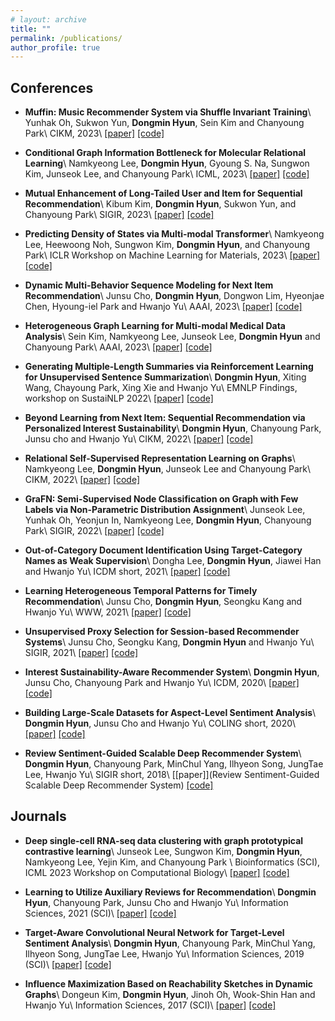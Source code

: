```yaml
---
# layout: archive
title: ""
permalink: /publications/
author_profile: true
---
```


<!-- {% if author.googlescholar %}
  You can also find my articles on <u><a href="{{author.googlescholar}}">my Google Scholar profile</a>.</u>
{% endif %}

{% include base_path %}

{% for post in site.publications reversed %}
  {% include archive-single.html %}
{% endfor %} -->

Conferences
-----
- **Muffin: Music Recommender System via Shuffle Invariant Training**\\
Yunhak Oh, Sukwon Yun, **Dongmin Hyun**, Sein Kim and Chanyoung Park\\
CIKM, 2023\\
[[paper]](https://to-be-published) [[code]](https://to-be-published)

- **Conditional Graph Information Bottleneck for Molecular Relational Learning**\\
Namkyeong Lee, **Dongmin Hyun**, Gyoung S. Na, Sungwon Kim, Junseok Lee, and Chanyoung Park\\
ICML, 2023\\
[[paper]](https://arxiv.org/pdf/2305.01520.pdf) [[code]](https://github.com/Namkyeong/CGIB)

- **Mutual Enhancement of Long-Tailed User and Item for Sequential Recommendation**\\
Kibum Kim, **Dongmin Hyun**, Sukwon Yun, and Chanyoung Park\\
SIGIR, 2023\\
[[paper]](https://arxiv.org/pdf/2304.08382.pdf) [[code]](https://github.com/rlqja1107/MELT)

- **Predicting Density of States via Multi-modal Transformer**\\
Namkyeong Lee, Heewoong Noh, Sungwon Kim, **Dongmin Hyun**, and Chanyoung Park\\
ICLR Workshop on Machine Learning for Materials, 2023\\
[[paper]](https://arxiv.org/pdf/2303.07000.pdf) [[code]](https://github.com/HeewoongNoh/DOSTransformer)

- **Dynamic Multi-Behavior Sequence Modeling for Next Item Recommendation**\\
Junsu Cho, **Dongmin Hyun**, Dongwon Lim, Hyeonjae Chen, Hyoung-iel Park and Hwanjo Yu\\
AAAI, 2023\\
[[paper]](https://arxiv.org/abs/2301.12105) [[code]](https://github.com/Junsu-Cho/DyMuS) 

- **Heterogeneous Graph Learning for Multi-modal Medical Data Analysis**\\
Sein Kim, Namkyeong Lee, Junseok Lee, **Dongmin Hyun** and Chanyoung Park\\
AAAI, 2023\\
[[paper]](https://arxiv.org/abs/2211.15158) [[code]](https://github.com/Sein-Kim/Multimodal-Medical) 

- **Generating Multiple-Length Summaries via Reinforcement Learning for Unsupervised Sentence Summarization**\\
**Dongmin Hyun**, Xiting Wang, Chayoung Park, Xing Xie and Hwanjo Yu\\
EMNLP Findings, workshop on SustaiNLP 2022\\
[[paper]](https://aclanthology.org/2022.findings-emnlp.214) [[code]](https://github.com/dmhyun/MSRP) 

- **Beyond Learning from Next Item: Sequential Recommendation via Personalized Interest Sustainability**\\
**Dongmin Hyun**, Chanyoung Park, Junsu cho and Hwanjo Yu\\
CIKM, 2022\\
[[paper]](https://arxiv.org/pdf/2209.06644.pdf) [[code]](http://github.com/dmhyun/PERIS) 

- **Relational Self-Supervised Representation Learning on Graphs**\\
Namkyeong Lee, **Dongmin Hyun**, Junseok Lee and Chanyoung Park\\
CIKM, 2022\\
[[paper]](https://arxiv.org/abs/2208.10493.pdf) [[code]](https://github.com/Namkyeong/RGRL) 

- **GraFN: Semi-Supervised Node Classification on Graph with Few Labels via Non-Parametric Distribution Assignment**\\
Junseok Lee, Yunhak Oh, Yeonjun In, Namkyeong Lee, **Dongmin Hyun**, Chanyoung Park\\
SIGIR, 2022\\
[[paper]](https://arxiv.org/pdf/2204.01303.pdf) [[code]](https://github.com/Junseok0207/GraFN) 

- **Out-of-Category Document Identification Using Target-Category Names as Weak Supervision**\\
Dongha Lee, **Dongmin Hyun**, Jiawei Han and Hwanjo Yu\\
ICDM short, 2021\\
[[paper]](https://arxiv.org/pdf/2111.12796.pdf) [[code]](https://github.com/donalee/oocd) 

- **Learning Heterogeneous Temporal Patterns for Timely Recommendation**\\
Junsu Cho, **Dongmin Hyun**, Seongku Kang and Hwanjo Yu\\
WWW, 2021\\
[[paper]](https://arxiv.org/pdf/2104.14200.pdf) [[code]](https://github.com/Junsu-Cho/TimelyRec) 

- **Unsupervised Proxy Selection for Session-based Recommender Systems**\\
Junsu Cho, Seongku Kang, **Dongmin Hyun** and Hwanjo Yu\\
SIGIR, 2021\\
[[paper]](https://arxiv.org/pdf/2107.03564.pdf) [[code]](https://github.com/Junsu-Cho/ProxySR)

- **Interest Sustainability-Aware Recommender System**\\
**Dongmin Hyun**, Junsu Cho, Chanyoung Park and Hwanjo Yu\\
ICDM, 2020\\
[[paper]](https://ieeexplore.ieee.org/document/9338423) [[code]](https://github.com/dmhyun/CRIS)

- **Building Large-Scale Datasets for Aspect-Level Sentiment Analysis**\\
**Dongmin Hyun**, Junsu Cho and Hwanjo Yu\\
COLING short, 2020\\
[[paper]](https://aclanthology.org/2020.coling-main.83.pdf) [[code]](https://github.com/dmhyun/alsadata)

- **Review Sentiment-Guided Scalable Deep Recommender System**\\
**Dongmin Hyun**, Chanyoung Park, MinChul Yang, Ilhyeon Song, JungTae Lee, Hwanjo Yu\\
SIGIR short, 2018\\
[[paper]](Review Sentiment-Guided Scalable Deep Recommender System) [[code]](http://to-be-appeared)




Journals
-----
- **Deep single-cell RNA-seq data clustering with graph prototypical contrastive learning**\\
Junseok Lee, Sungwon Kim, **Dongmin Hyun**, Namkyeong Lee, Yejin Kim, and Chanyoung Park \\
Bioinformatics (SCI), ICML 2023 Workshop on Computational Biology\\
[[paper]](https://academic.oup.com/bioinformatics/article/39/6/btad342/7180270) [[code]](https://github.com/Junseok0207/scGPCL/)

- **Learning to Utilize Auxiliary Reviews for Recommendation**\\
**Dongmin Hyun**, Chanyoung Park, Junsu Cho and Hwanjo Yu\\
Information Sciences, 2021 (SCI)\\
[[paper]](https://www.sciencedirect.com/science/article/abs/pii/S0020025520309348) [[code]](http://to-be-appeared) 

- **Target-Aware Convolutional Neural Network for Target-Level Sentiment Analysis**\\
**Dongmin Hyun**, Chanyoung Park, MinChul Yang, Ilhyeon Song, JungTae Lee, Hwanjo Yu\\
Information Sciences, 2019 (SCI)\\
[[paper]](https://www.sciencedirect.com/science/article/abs/pii/S0020025519302877) [[code]](http://to-be-appeared) 

- **Influence Maximization Based on Reachability Sketches in Dynamic Graphs**\\
Dongeun Kim, **Dongmin Hyun**, Jinoh Oh, Wook-Shin Han and Hwanjo Yu\\
Information Sciences, 2017 (SCI)\\
[[paper]](https://www.sciencedirect.com/science/article/abs/pii/S0020025517305121) [[code]](http://to-be-appeared) 
